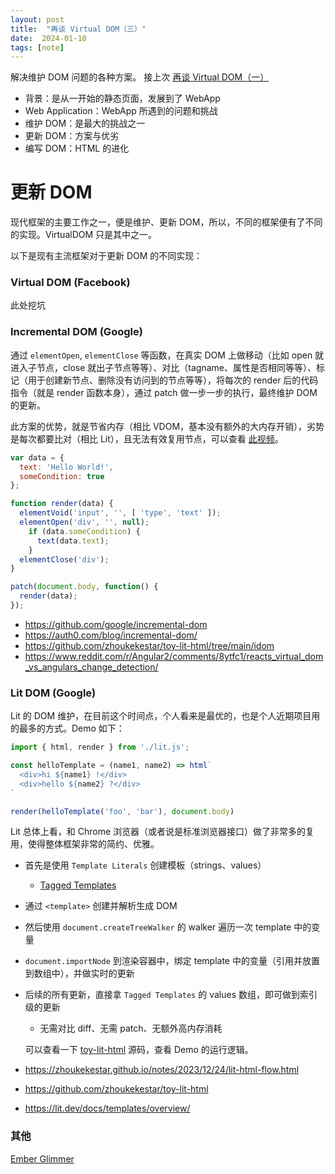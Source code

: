 ```yaml
---
layout: post
title:  "再谈 Virtual DOM（三）"
date:  2024-01-10
tags: [note]
---
```


  解决维护 DOM 问题的各种方案。
  接上次 [再谈 Virtual DOM（一）](https://zhoukekestar.github.io/notes/2023/12/20/virtualdom.html)

* 背景：是从一开始的静态页面，发展到了 WebApp
* Web Application：WebApp 所遇到的问题和挑战
* 维护 DOM：是最大的挑战之一
* 更新 DOM：方案与优劣
* 编写 DOM：HTML 的进化


# 更新 DOM

  现代框架的主要工作之一，便是维护、更新 DOM，所以，不同的框架便有了不同的实现。VirtualDOM 只是其中之一。

  以下是现有主流框架对于更新 DOM 的不同实现：

### Virtual DOM (Facebook)

  此处挖坑

### Incremental DOM (Google)

  通过 `elementOpen`, `elementClose` 等函数，在真实 DOM 上做移动（比如 open 就进入子节点，close 就出子节点等等）、对比（tagname、属性是否相同等等）、标记（用于创建新节点、删除没有访问到的节点等等），将每次的 render 后的代码指令（就是 render 函数本身），通过 patch 做一步一步的执行，最终维护 DOM 的更新。

  此方案的优势，就是节省内存（相比 VDOM，基本没有额外的大内存开销），劣势是每次都要比对（相比 Lit），且无法有效复用节点，可以查看 [此视频](https://github.com/zhoukekestar/toy-lit-html/tree/main/idom)。

```js
var data = {
  text: 'Hello World!',
  someCondition: true
};

function render(data) {
  elementVoid('input', '', [ 'type', 'text' ]);
  elementOpen('div', '', null);
    if (data.someCondition) {
      text(data.text);
    }
  elementClose('div');
}

patch(document.body, function() {
  render(data);
});

```

* https://github.com/google/incremental-dom
* https://auth0.com/blog/incremental-dom/
* https://github.com/zhoukekestar/toy-lit-html/tree/main/idom
* https://www.reddit.com/r/Angular2/comments/8ytfc1/reacts_virtual_dom_vs_angulars_change_detection/


### Lit DOM (Google)

  Lit 的 DOM 维护，在目前这个时间点，个人看来是最优的，也是个人近期项目用的最多的方式。Demo 如下：

```js
import { html, render } from './lit.js';

const helloTemplate = (name1, name2) => html`
  <div>hi ${name1} !</div>
  <div>hello ${name2} ?</div>
`

render(helloTemplate('foo', 'bar'), document.body)
```

  Lit 总体上看，和 Chrome 浏览器（或者说是标准浏览器接口）做了非常多的复用，使得整体框架非常的简约、优雅。

* 首先是使用 `Template Literals` 创建模板（strings、values）
  * [Tagged Templates](https://developer.mozilla.org/en-US/docs/Web/JavaScript/Reference/Template_literals#tagged_templates)
* 通过 `<template>` 创建并解析生成 DOM
* 然后使用 `document.createTreeWalker` 的 walker 遍历一次 template 中的变量
* `document.importNode` 到渲染容器中，绑定 template 中的变量（引用并放置到数组中），并做实时的更新
* 后续的所有更新，直接拿 `Tagged Templates` 的 values 数组，即可做到索引级的更新
  * 无需对比 diff、无需 patch、无额外高内存消耗

  可以查看一下 [toy-lit-html](https://github.com/zhoukekestar/toy-lit-html) 源码，查看 Demo 的运行逻辑。

* https://zhoukekestar.github.io/notes/2023/12/24/lit-html-flow.html
* https://github.com/zhoukekestar/toy-lit-html
* https://lit.dev/docs/templates/overview/



### 其他

[Ember Glimmer](https://zhoukekestar.github.io/notes/2024/01/09/ember-glimmer.html)

